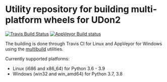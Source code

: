 # Utility repository for building multi-platform wheels for UDon2

[![Travis Build Status](https://travis-ci.com/udon2/udon2-wheels.svg?branch=master)](https://travis-ci.com/udon2/udon2-wheels)
[![AppVeyor Build status](https://ci.appveyor.com/api/projects/status/kp2tj7yhhm4slou3?svg=true)](https://ci.appveyor.com/project/dkalpakchi/udon2-wheels)

The building is done through Travis CI for Linux and AppVeyor for Windows using the [multibuild](https://github.com/matthew-brett/multibuild) utilities.

Currently supported platforms:
- Linux (i686 and x86_64) for Python 3.6 - 3.9
- Windows (win32 and win_amd64) for Python 3.7, 3.8